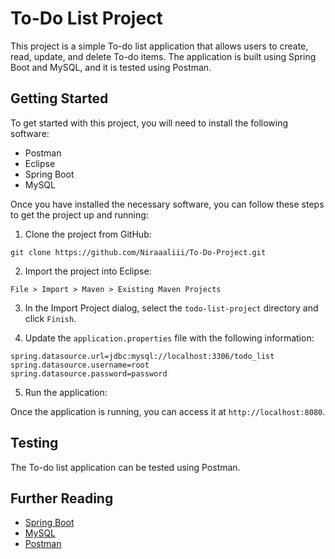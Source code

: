 # To-Do List Project

This project is a simple To-do list application that allows users to create, read, update, and delete To-do items. The application is built using Spring Boot and MySQL, and it is tested using Postman.

## Getting Started

To get started with this project, you will need to install the following software:

* Postman
* Eclipse
* Spring Boot
* MySQL

Once you have installed the necessary software, you can follow these steps to get the project up and running:

1. Clone the project from GitHub:

```
git clone https://github.com/Niraaaliii/To-Do-Project.git
```

2. Import the project into Eclipse:

```
File > Import > Maven > Existing Maven Projects
```

3. In the Import Project dialog, select the `todo-list-project` directory and click `Finish`.

4. Update the `application.properties` file with the following information:

```
spring.datasource.url=jdbc:mysql://localhost:3306/todo_list
spring.datasource.username=root
spring.datasource.password=password
```

5. Run the application:

Once the application is running, you can access it at `http://localhost:8080`.

## Testing

The To-do list application can be tested using Postman. 

## Further Reading

* [Spring Boot](https://spring.io/projects/spring-boot)
* [MySQL](https://www.mysql.com/)
* [Postman](https://www.postman.com/)
